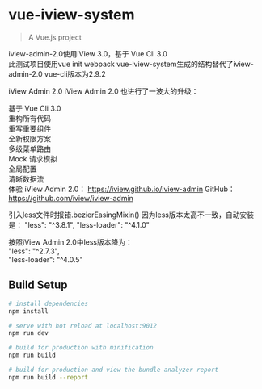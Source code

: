 # vue-iview-system

> A Vue.js project  
 
iview-admin-2.0使用iView 3.0，基于 Vue Cli 3.0   
此测试项目使用vue init webpack vue-iview-system生成的结构替代了iview-admin-2.0 
vue-cli版本为2.9.2  

iView Admin 2.0
iView Admin 2.0 也进行了一波大的升级：  

基于 Vue Cli 3.0  
重构所有代码  
重写重要组件  
全新权限方案  
多级菜单路由  
Mock 请求模拟  
全局配置  
清晰数据流  
体验 iView Admin 2.0： https://iview.github.io/iview-admin GitHub：https://github.com/iview/iview-admin  

引入less文件时报错.bezierEasingMixin()
因为less版本太高不一致，自动安装是：
	"less": "^3.8.1",
    "less-loader": "^4.1.0"  

按照iView Admin 2.0中less版本降为：  
    "less": "^2.7.3",  
    "less-loader": "^4.0.5"


## Build Setup

``` bash
# install dependencies
npm install

# serve with hot reload at localhost:9012
npm run dev

# build for production with minification
npm run build

# build for production and view the bundle analyzer report
npm run build --report



